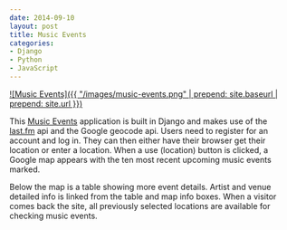 ```yaml
---
date: 2014-09-10
layout: post
title: Music Events
categories:
- Django
- Python
- JavaScript
---
```


[![Music Events]({{ "/images/music-events.png" | prepend: site.baseurl | prepend: site.url }})](http://music-events.herokuapp.com)

This [Music Events](http://music-events.herokuapp.com) application is built in Django and makes use of the [last.fm](http://last.fm) api and the Google geocode api. Users need to register for an account and log in. They can then either have their browser get their location or enter a location. When a use (location) button is clicked, a Google map appears with the ten most recent upcoming music events marked.

Below the map is a table showing more event details. Artist and venue detailed info is linked from the table and map info boxes. When a visitor comes back the site, all previously selected locations are available for checking music events.